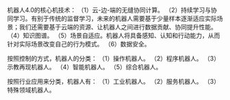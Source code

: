 机器人4.0的核心机技术：
（1）云-边-端的无缝协同计算。
（2）持续学习与协同学习。有别于传统的监督学习，未来的机器人需要基于少量样本逐渐适应实际场景；我们还需要基于云端的资源、让机器人之间进行数据贡献、协同提升性能。
（4）知识图谱。
（5）场景自适应。机器人将具备感知、认知和行动能力，从而针对实际场景改变自己的行为模式。
（6）数据安全。

按照控制的方式，机器人的分类：
（1）操作机器人。
（2）程序机器人。
（3）示教再现机器人。
（4）智能机器人。
（5）综合机器人。

按照行业应用来分类，机器人有：
（1）工业机器人。
（2）服务机器人。
（3）特殊领域机器人。